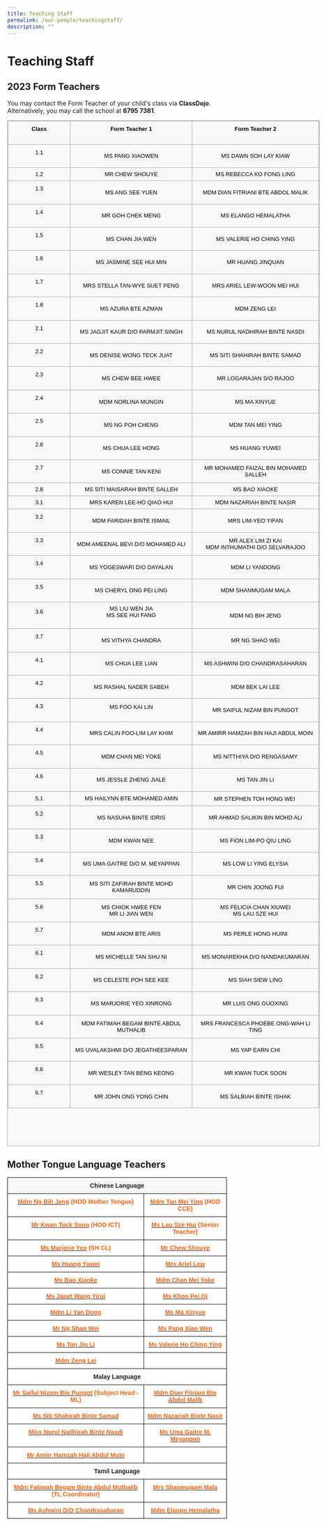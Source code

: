 ```yaml
---
title: Teaching Staff
permalink: /our-people/teachingstaff/
description: ""
---
```

Teaching Staff
==============

**2023 Form Teachers**
----------------------

You may contact the Form Teacher of your child's class via <b>ClassDojo</b>. <br>
Alternatively, you may call the school at <b>6795 7381</b>.


<table class="iveo_table ives_tab_simple3" style="margin: 0px; outline: 0px; padding: 0px; border-collapse: collapse; border: 1px solid rgb(170, 170, 170); color: rgb(0, 0, 0); font-family: Raleway, sans-serif; font-size: 16px; font-style: normal; font-variant-ligatures: normal; font-variant-caps: normal; font-weight: 400; letter-spacing: normal; orphans: 2; text-align: left; text-transform: none; white-space: normal; widows: 2; word-spacing: 0px; -webkit-text-stroke-width: 0px; background-color: rgba(248, 248, 248, 0.9); text-decoration-thickness: initial; text-decoration-style: initial; text-decoration-color: initial; width: 717.25px; height: 2356px;"><tbody class="" style="margin: 0px; outline: 0px; padding: 0px;"><tr class="" style="margin: 0px; outline: 0px; padding: 0px;"><td width="94" class="" style="margin: 0px; outline: 0px; padding: 7px; text-align: center; border: 1px solid rgb(170, 170, 170); width: 140px;"><p class="" style="margin: 0px 0px 1em; outline: 0px; padding: 0px; line-height: 22.4px;"><span class="" style="margin: 0px; outline: 0px; padding: 0px;"><font size="2" style="margin: 0px; outline: 0px; padding: 0px;"><b style="margin: 0px; outline: 0px; padding: 0px;">Class</b></font></span></p></td><td width="275" class="" style="margin: 0px; outline: 0px; padding: 7px; text-align: center; border: 1px solid rgb(170, 170, 170); width: 282px;"><p class="" style="margin: 0px 0px 1em; outline: 0px; padding: 0px; line-height: 22.4px;"><span class="" style="margin: 0px; outline: 0px; padding: 0px;"><font size="2" style="margin: 0px; outline: 0px; padding: 0px;"><b style="margin: 0px; outline: 0px; padding: 0px;">Form Teacher 1</b></font></span></p></td><td width="290" class="" style="margin: 0px; outline: 0px; padding: 7px; text-align: center; border: 1px solid rgb(170, 170, 170); width: 295px;"><p class="" style="margin: 0px 0px 1em; outline: 0px; padding: 0px; line-height: 22.4px;"><span class="" style="margin: 0px; outline: 0px; padding: 0px;"><font size="2" style="margin: 0px; outline: 0px; padding: 0px;"><b style="margin: 0px; outline: 0px; padding: 0px;">Form Teacher 2</b></font></span></p></td></tr><tr class="" style="margin: 0px; outline: 0px; padding: 0px;"><td width="94" class="" style="margin: 0px; outline: 0px; padding: 7px; text-align: center; border: 1px solid rgb(170, 170, 170);"><p class="" style="margin: 0px 0px 1em; outline: 0px; padding: 0px; line-height: 22.4px;"><span class="" style="margin: 0px; outline: 0px; padding: 0px;"><font size="2" style="margin: 0px; outline: 0px; padding: 0px;">1.1</font></span></p></td><td width="275" class="" style="margin: 0px; outline: 0px; padding: 7px; text-align: center; border: 1px solid rgb(170, 170, 170);"><font size="2" style="margin: 0px; outline: 0px; padding: 0px;"><font color="#000000" style="margin: 0px; outline: 0px; padding: 0px;"><span style="margin: 0px; outline: 0px; padding: 0px; font-weight: 400;"><a href="mailto:ho_qiao_hui_karen@moe.edu.sg" target="" style="margin: 0px; outline: 0px; padding: 0px; color: rgb(245, 100, 20); text-decoration: none; font-weight: 700;"></a>MS PANG XIAOWEN</span></font><br style="margin: 0px; outline: 0px; padding: 0px;"></font></td><td width="290" class="" style="margin: 0px; outline: 0px; padding: 7px; text-align: center; border: 1px solid rgb(170, 170, 170);"><font size="2" style="margin: 0px; outline: 0px; padding: 0px;">MS DAWN SOH LAY KIAW</font></td></tr><tr style="margin: 0px; outline: 0px; padding: 0px;"><td style="margin: 0px; outline: 0px; padding: 7px; text-align: center; border: 1px solid rgb(170, 170, 170);"><font size="2" style="margin: 0px; outline: 0px; padding: 0px;">1.2</font></td><td style="margin: 0px; outline: 0px; padding: 7px; text-align: center; border: 1px solid rgb(170, 170, 170);"><font size="2" style="margin: 0px; outline: 0px; padding: 0px;">MR CHEW SHOUYE<br style="margin: 0px; outline: 0px; padding: 0px;"></font></td><td style="margin: 0px; outline: 0px; padding: 7px; text-align: center; border: 1px solid rgb(170, 170, 170);"><font size="2" style="margin: 0px; outline: 0px; padding: 0px;">MS REBECCA KO FONG LING</font></td></tr><tr class="" style="margin: 0px; outline: 0px; padding: 0px;"><td width="94" class="" style="margin: 0px; outline: 0px; padding: 7px; text-align: center; border: 1px solid rgb(170, 170, 170);"><p class="" style="margin: 0px 0px 1em; outline: 0px; padding: 0px; line-height: 22.4px;"><span class="" style="margin: 0px; outline: 0px; padding: 0px;"><font size="2" style="margin: 0px; outline: 0px; padding: 0px;">1.3</font></span></p></td><td width="275" class="" style="margin: 0px; outline: 0px; padding: 7px; text-align: center; border: 1px solid rgb(170, 170, 170);"><font size="2" style="margin: 0px; outline: 0px; padding: 0px;">MS ANG SEE YUEN</font></td><td width="290" class="" style="margin: 0px; outline: 0px; padding: 7px; text-align: center; border: 1px solid rgb(170, 170, 170);"><font size="2" style="margin: 0px; outline: 0px; padding: 0px;">MDM DIAN FITRIANI BTE ABDOL MALIK<br style="margin: 0px; outline: 0px; padding: 0px;"></font></td></tr><tr class="" style="margin: 0px; outline: 0px; padding: 0px;"><td width="94" class="" style="margin: 0px; outline: 0px; padding: 7px; text-align: center; border: 1px solid rgb(170, 170, 170);"><p class="" style="margin: 0px 0px 1em; outline: 0px; padding: 0px; line-height: 22.4px;"><span class="" style="margin: 0px; outline: 0px; padding: 0px;"><font size="2" style="margin: 0px; outline: 0px; padding: 0px;">1.4</font></span></p></td><td width="275" class="" style="margin: 0px; outline: 0px; padding: 7px; text-align: center; border: 1px solid rgb(170, 170, 170);"><font size="2" style="margin: 0px; outline: 0px; padding: 0px;">MR GOH CHEK MENG</font></td><td width="290" class="" style="margin: 0px; outline: 0px; padding: 7px; text-align: center; border: 1px solid rgb(170, 170, 170);"><font size="2" style="margin: 0px; outline: 0px; padding: 0px;">MS ELANGO HEMALATHA<br style="margin: 0px; outline: 0px; padding: 0px;"></font></td></tr><tr class="" style="margin: 0px; outline: 0px; padding: 0px;"><td width="94" class="" style="margin: 0px; outline: 0px; padding: 7px; text-align: center; border: 1px solid rgb(170, 170, 170);"><p class="" style="margin: 0px 0px 1em; outline: 0px; padding: 0px; line-height: 22.4px;"><span class="" style="margin: 0px; outline: 0px; padding: 0px;"><font size="2" style="margin: 0px; outline: 0px; padding: 0px;">1.5</font></span></p></td><td width="275" class="" style="margin: 0px; outline: 0px; padding: 7px; text-align: center; border: 1px solid rgb(170, 170, 170);"><font size="2" style="margin: 0px; outline: 0px; padding: 0px;">MS CHAN JIA WEN</font></td><td width="290" class="" style="margin: 0px; outline: 0px; padding: 7px; text-align: center; border: 1px solid rgb(170, 170, 170);"><font size="2" style="margin: 0px; outline: 0px; padding: 0px;">MS VALERIE HO CHING YING</font><font size="2" style="margin: 0px; outline: 0px; padding: 0px;"><br style="margin: 0px; outline: 0px; padding: 0px;"></font></td></tr><tr class="" style="margin: 0px; outline: 0px; padding: 0px;"><td width="94" class="" style="margin: 0px; outline: 0px; padding: 7px; text-align: center; border: 1px solid rgb(170, 170, 170);"><p class="" style="margin: 0px 0px 1em; outline: 0px; padding: 0px; line-height: 22.4px;"><span class="" style="margin: 0px; outline: 0px; padding: 0px;"><font size="2" style="margin: 0px; outline: 0px; padding: 0px;">1.6</font></span></p></td><td width="275" class="" style="margin: 0px; outline: 0px; padding: 7px; text-align: center; border: 1px solid rgb(170, 170, 170);"><font size="2" style="margin: 0px; outline: 0px; padding: 0px;">MS JASMINE SEE HUI MIN</font></td><td width="290" class="" style="margin: 0px; outline: 0px; padding: 7px; text-align: center; border: 1px solid rgb(170, 170, 170);"><font size="2" style="margin: 0px; outline: 0px; padding: 0px;">MR HUANG JINQUAN<br style="margin: 0px; outline: 0px; padding: 0px;"></font></td></tr><tr class="" style="margin: 0px; outline: 0px; padding: 0px;"><td width="94" class="" style="margin: 0px; outline: 0px; padding: 7px; text-align: center; border: 1px solid rgb(170, 170, 170);"><p class="" style="margin: 0px 0px 1em; outline: 0px; padding: 0px; line-height: 22.4px;"><span class="" style="margin: 0px; outline: 0px; padding: 0px;"><font size="2" style="margin: 0px; outline: 0px; padding: 0px;">1.7</font></span></p></td><td width="275" class="" style="margin: 0px; outline: 0px; padding: 7px; text-align: center; border: 1px solid rgb(170, 170, 170);"><font size="2" style="margin: 0px; outline: 0px; padding: 0px;">MRS STELLA TAN-WYE SUET PENG</font></td><td width="290" class="" style="margin: 0px; outline: 0px; padding: 7px; text-align: center; border: 1px solid rgb(170, 170, 170);"><font size="2" style="margin: 0px; outline: 0px; padding: 0px;">MRS ARIEL LEW-WOON MEI HUI<br style="margin: 0px; outline: 0px; padding: 0px;"></font></td></tr><tr class="" style="margin: 0px; outline: 0px; padding: 0px;"><td width="94" class="" style="margin: 0px; outline: 0px; padding: 7px; text-align: center; border: 1px solid rgb(170, 170, 170);"><p class="" style="margin: 0px 0px 1em; outline: 0px; padding: 0px; line-height: 22.4px;"><span class="" style="margin: 0px; outline: 0px; padding: 0px;"><font size="2" style="margin: 0px; outline: 0px; padding: 0px;">1.8</font></span></p></td><td width="275" class="" style="margin: 0px; outline: 0px; padding: 7px; text-align: center; border: 1px solid rgb(170, 170, 170);"><font size="2" style="margin: 0px; outline: 0px; padding: 0px;">MS AZURA BTE AZMAN</font></td><td width="290" class="" style="margin: 0px; outline: 0px; padding: 7px; text-align: center; border: 1px solid rgb(170, 170, 170);"><font size="2" style="margin: 0px; outline: 0px; padding: 0px;">MDM ZENG LEI<br style="margin: 0px; outline: 0px; padding: 0px;"></font></td></tr><tr class="" style="margin: 0px; outline: 0px; padding: 0px;"><td width="94" class="" style="margin: 0px; outline: 0px; padding: 7px; text-align: center; border: 1px solid rgb(170, 170, 170);"><p class="" style="margin: 0px 0px 1em; outline: 0px; padding: 0px; line-height: 22.4px;"><span class="" style="margin: 0px; outline: 0px; padding: 0px;"><font size="2" style="margin: 0px; outline: 0px; padding: 0px;">2.1</font></span></p></td><td width="275" class="" style="margin: 0px; outline: 0px; padding: 7px; text-align: center; border: 1px solid rgb(170, 170, 170);"><font size="2" style="margin: 0px; outline: 0px; padding: 0px;">MS JAGJIT KAUR D/O PARMJIT SINGH</font></td><td width="290" class="" style="margin: 0px; outline: 0px; padding: 7px; text-align: center; border: 1px solid rgb(170, 170, 170);"><font size="2" style="margin: 0px; outline: 0px; padding: 0px;">MS NURUL NADHIRAH BINTE NASDI</font><font size="2" style="margin: 0px; outline: 0px; padding: 0px;"><br style="margin: 0px; outline: 0px; padding: 0px;"></font></td></tr><tr class="" style="margin: 0px; outline: 0px; padding: 0px;"><td width="94" class="" style="margin: 0px; outline: 0px; padding: 7px; text-align: center; border: 1px solid rgb(170, 170, 170);"><p class="" style="margin: 0px 0px 1em; outline: 0px; padding: 0px; line-height: 22.4px;"><span class="" style="margin: 0px; outline: 0px; padding: 0px;"><font size="2" style="margin: 0px; outline: 0px; padding: 0px;">2.2</font></span></p></td><td width="275" class="" style="margin: 0px; outline: 0px; padding: 7px; text-align: center; border: 1px solid rgb(170, 170, 170);"><font size="2" style="margin: 0px; outline: 0px; padding: 0px;">MS DENISE WONG TECK JUAT</font></td><td width="290" class="" style="margin: 0px; outline: 0px; padding: 7px; text-align: center; border: 1px solid rgb(170, 170, 170);"><font size="2" style="margin: 0px; outline: 0px; padding: 0px;">MS SITI SHAHIRAH BINTE SAMAD<br style="margin: 0px; outline: 0px; padding: 0px;"></font></td></tr><tr class="" style="margin: 0px; outline: 0px; padding: 0px;"><td width="94" class="" style="margin: 0px; outline: 0px; padding: 7px; text-align: center; border: 1px solid rgb(170, 170, 170);"><p class="" style="margin: 0px 0px 1em; outline: 0px; padding: 0px; line-height: 22.4px;"><span class="" style="margin: 0px; outline: 0px; padding: 0px;"><font size="2" style="margin: 0px; outline: 0px; padding: 0px;">2.3</font></span></p></td><td width="275" class="" style="margin: 0px; outline: 0px; padding: 7px; text-align: center; border: 1px solid rgb(170, 170, 170);"><font size="2" style="margin: 0px; outline: 0px; padding: 0px;">MS CHEW BEE HWEE</font></td><td width="290" class="" style="margin: 0px; outline: 0px; padding: 7px; text-align: center; border: 1px solid rgb(170, 170, 170);"><font size="2" style="margin: 0px; outline: 0px; padding: 0px;">MR LOGARAJAN S/O RAJOO<br style="margin: 0px; outline: 0px; padding: 0px;"></font></td></tr><tr class="" style="margin: 0px; outline: 0px; padding: 0px;"><td width="94" class="" style="margin: 0px; outline: 0px; padding: 7px; text-align: center; border: 1px solid rgb(170, 170, 170);"><p class="" style="margin: 0px 0px 1em; outline: 0px; padding: 0px; line-height: 22.4px;"><span class="" style="margin: 0px; outline: 0px; padding: 0px;"><font size="2" style="margin: 0px; outline: 0px; padding: 0px;">2.4</font></span></p></td><td width="275" class="" style="margin: 0px; outline: 0px; padding: 7px; text-align: center; border: 1px solid rgb(170, 170, 170);"><font size="2" style="margin: 0px; outline: 0px; padding: 0px;">MDM NORLINA MUNGIN</font></td><td width="290" class="" style="margin: 0px; outline: 0px; padding: 7px; text-align: center; border: 1px solid rgb(170, 170, 170);"><font size="2" style="margin: 0px; outline: 0px; padding: 0px;">MS MA XINYUE<br style="margin: 0px; outline: 0px; padding: 0px;"></font></td></tr><tr class="" style="margin: 0px; outline: 0px; padding: 0px;"><td width="94" class="" style="margin: 0px; outline: 0px; padding: 7px; text-align: center; border: 1px solid rgb(170, 170, 170);"><p class="" style="margin: 0px 0px 1em; outline: 0px; padding: 0px; line-height: 22.4px;"><span class="" style="margin: 0px; outline: 0px; padding: 0px;"><font size="2" style="margin: 0px; outline: 0px; padding: 0px;">2.5</font></span></p></td><td width="275" class="" style="margin: 0px; outline: 0px; padding: 7px; text-align: center; border: 1px solid rgb(170, 170, 170);"><font size="2" style="margin: 0px; outline: 0px; padding: 0px;">MS NG POH CHENG</font></td><td width="290" class="" style="margin: 0px; outline: 0px; padding: 7px; text-align: center; border: 1px solid rgb(170, 170, 170);"><font size="2" style="margin: 0px; outline: 0px; padding: 0px;">MDM TAN MEI YING<br style="margin: 0px; outline: 0px; padding: 0px;"></font></td></tr><tr class="" style="margin: 0px; outline: 0px; padding: 0px;"><td width="94" class="" style="margin: 0px; outline: 0px; padding: 7px; text-align: center; border: 1px solid rgb(170, 170, 170);"><p class="" style="margin: 0px 0px 1em; outline: 0px; padding: 0px; line-height: 22.4px;"><span class="" style="margin: 0px; outline: 0px; padding: 0px;"><font size="2" style="margin: 0px; outline: 0px; padding: 0px;">2.6</font></span></p></td><td width="275" class="" style="margin: 0px; outline: 0px; padding: 7px; text-align: center; border: 1px solid rgb(170, 170, 170);"><font size="2" style="margin: 0px; outline: 0px; padding: 0px;">MS CHUA LEE HONG<br style="margin: 0px; outline: 0px; padding: 0px;"></font></td><td width="290" class="" style="margin: 0px; outline: 0px; padding: 7px; text-align: center; border: 1px solid rgb(170, 170, 170);"><font size="2" style="margin: 0px; outline: 0px; padding: 0px;">MS HUANG YUWEI</font></td></tr><tr class="" style="margin: 0px; outline: 0px; padding: 0px;"><td width="94" class="" style="margin: 0px; outline: 0px; padding: 7px; text-align: center; border: 1px solid rgb(170, 170, 170);"><p class="" style="margin: 0px 0px 1em; outline: 0px; padding: 0px; line-height: 22.4px;"><span class="" style="margin: 0px; outline: 0px; padding: 0px;"><font size="2" style="margin: 0px; outline: 0px; padding: 0px;">2.7</font></span></p></td><td width="275" class="" style="margin: 0px; outline: 0px; padding: 7px; text-align: center; border: 1px solid rgb(170, 170, 170);"><font size="2" style="margin: 0px; outline: 0px; padding: 0px;">MS CONNIE TAN KENI</font></td><td width="290" class="" style="margin: 0px; outline: 0px; padding: 7px; text-align: center; border: 1px solid rgb(170, 170, 170);"><font size="2" style="margin: 0px; outline: 0px; padding: 0px;">MR MOHAMED FAIZAL BIN MOHAMED SALLEH<br style="margin: 0px; outline: 0px; padding: 0px;"></font></td></tr><tr style="margin: 0px; outline: 0px; padding: 0px;"><td style="margin: 0px; outline: 0px; padding: 7px; text-align: center; border: 1px solid rgb(170, 170, 170);"><font size="2" style="margin: 0px; outline: 0px; padding: 0px;">2.8</font></td><td style="margin: 0px; outline: 0px; padding: 7px; text-align: center; border: 1px solid rgb(170, 170, 170);"><font size="2" style="margin: 0px; outline: 0px; padding: 0px;">MS SITI MAISARAH BINTE SALLEH</font></td><td style="margin: 0px; outline: 0px; padding: 7px; text-align: center; border: 1px solid rgb(170, 170, 170);"><font size="2" style="margin: 0px; outline: 0px; padding: 0px;">MS BAO XIAOKE</font></td></tr><tr style="margin: 0px; outline: 0px; padding: 0px;"><td style="margin: 0px; outline: 0px; padding: 7px; text-align: center; border: 1px solid rgb(170, 170, 170);"><font size="2" style="margin: 0px; outline: 0px; padding: 0px;">3.1</font></td><td style="margin: 0px; outline: 0px; padding: 7px; text-align: center; border: 1px solid rgb(170, 170, 170);"><font size="2" style="margin: 0px; outline: 0px; padding: 0px;">MRS KAREN LEE-HO QIAO HUI</font></td><td style="margin: 0px; outline: 0px; padding: 7px; text-align: center; border: 1px solid rgb(170, 170, 170);"><font size="2" style="margin: 0px; outline: 0px; padding: 0px;">MDM NAZARIAH BINTE NASIR</font></td></tr><tr class="" style="margin: 0px; outline: 0px; padding: 0px;"><td width="94" class="" style="margin: 0px; outline: 0px; padding: 7px; text-align: center; border: 1px solid rgb(170, 170, 170);"><p class="" style="margin: 0px 0px 1em; outline: 0px; padding: 0px; line-height: 22.4px;"><font size="2" style="margin: 0px; outline: 0px; padding: 0px;"><span style="margin: 0px; outline: 0px; padding: 0px; background-color: initial;">3.2</span><br style="margin: 0px; outline: 0px; padding: 0px;"></font></p></td><td width="275" class="" style="margin: 0px; outline: 0px; padding: 7px; text-align: center; border: 1px solid rgb(170, 170, 170);"><font size="2" style="margin: 0px; outline: 0px; padding: 0px;">MDM FARIDAH BINTE ISMAIL</font></td><td width="290" class="" style="margin: 0px; outline: 0px; padding: 7px; text-align: center; border: 1px solid rgb(170, 170, 170);"><font size="2" style="margin: 0px; outline: 0px; padding: 0px;">MRS LIM-YEO YIFAN</font></td></tr><tr class="" style="margin: 0px; outline: 0px; padding: 0px;"><td width="94" class="" style="margin: 0px; outline: 0px; padding: 7px; text-align: center; border: 1px solid rgb(170, 170, 170);"><p class="" style="margin: 0px 0px 1em; outline: 0px; padding: 0px; line-height: 22.4px;"><span class="" style="margin: 0px; outline: 0px; padding: 0px;"><font size="2" style="margin: 0px; outline: 0px; padding: 0px;">3.3</font></span></p></td><td width="275" class="" style="margin: 0px; outline: 0px; padding: 7px; text-align: center; border: 1px solid rgb(170, 170, 170);"><font size="2" style="margin: 0px; outline: 0px; padding: 0px;">MDM AMEENAL BEVI D/O MOHAMED ALI</font></td><td width="290" class="" style="margin: 0px; outline: 0px; padding: 7px; text-align: center; border: 1px solid rgb(170, 170, 170);"><font size="2" style="margin: 0px; outline: 0px; padding: 0px;">MR ALEX LIM ZI KAI<br style="margin: 0px; outline: 0px; padding: 0px;">MDM INTHUMATHI D/O SELVARAJOO</font></td></tr><tr class="" style="margin: 0px; outline: 0px; padding: 0px;"><td width="94" class="" style="margin: 0px; outline: 0px; padding: 7px; text-align: center; border: 1px solid rgb(170, 170, 170);"><p class="" style="margin: 0px 0px 1em; outline: 0px; padding: 0px; line-height: 22.4px;"><span class="" style="margin: 0px; outline: 0px; padding: 0px;"><font size="2" style="margin: 0px; outline: 0px; padding: 0px;">3.4</font></span></p></td><td width="275" class="" style="margin: 0px; outline: 0px; padding: 7px; text-align: center; border: 1px solid rgb(170, 170, 170);"><font size="2" style="margin: 0px; outline: 0px; padding: 0px;">MS YOGESWARI D/O DAYALAN</font></td><td width="290" class="" style="margin: 0px; outline: 0px; padding: 7px; text-align: center; border: 1px solid rgb(170, 170, 170);"><font size="2" style="margin: 0px; outline: 0px; padding: 0px;">MDM LI YANDONG<br style="margin: 0px; outline: 0px; padding: 0px;"></font></td></tr><tr class="" style="margin: 0px; outline: 0px; padding: 0px;"><td width="94" class="" style="margin: 0px; outline: 0px; padding: 7px; text-align: center; border: 1px solid rgb(170, 170, 170);"><p class="" style="margin: 0px 0px 1em; outline: 0px; padding: 0px; line-height: 22.4px;"><span class="" style="margin: 0px; outline: 0px; padding: 0px;"><font size="2" style="margin: 0px; outline: 0px; padding: 0px;">3.5</font></span></p></td><td width="275" class="" style="margin: 0px; outline: 0px; padding: 7px; text-align: center; border: 1px solid rgb(170, 170, 170);"><font size="2" style="margin: 0px; outline: 0px; padding: 0px;">MS CHERYL ONG PEI LING</font></td><td width="290" class="" style="margin: 0px; outline: 0px; padding: 7px; text-align: center; border: 1px solid rgb(170, 170, 170);"><font size="2" style="margin: 0px; outline: 0px; padding: 0px;">MDM SHANMUGAM MALA</font></td></tr><tr class="" style="margin: 0px; outline: 0px; padding: 0px;"><td width="94" class="" style="margin: 0px; outline: 0px; padding: 7px; text-align: center; border: 1px solid rgb(170, 170, 170);"><p class="" style="margin: 0px 0px 1em; outline: 0px; padding: 0px; line-height: 22.4px;"><span class="" style="margin: 0px; outline: 0px; padding: 0px;"><font size="2" style="margin: 0px; outline: 0px; padding: 0px;">3.6</font></span></p></td><td width="275" class="" style="margin: 0px; outline: 0px; padding: 7px; text-align: center; border: 1px solid rgb(170, 170, 170);"><font size="2" style="margin: 0px; outline: 0px; padding: 0px;">MS LIU WEN JIA<br style="margin: 0px; outline: 0px; padding: 0px;">MS SEE HUI FANG</font><p class="" style="margin: 0px 0px 1em; outline: 0px; padding: 0px; line-height: 22.4px;"><font size="2" style="margin: 0px; outline: 0px; padding: 0px;"><a href="https://corporationpri.moe.edu.sg/our-people/goog_835069943" style="margin: 0px; outline: 0px; padding: 0px; color: rgb(245, 100, 20); text-decoration: none; font-weight: 700;"><span lang="EN-US" class="" style="margin: 0px; outline: 0px; padding: 0px;"></span><span class="" style="margin: 0px; outline: 0px; padding: 0px;"></span></a></font></p><p class="" style="margin: 0px 0px 1em; outline: 0px; padding: 0px; line-height: 22.4px;"></p></td><td width="290" class="" style="margin: 0px; outline: 0px; padding: 7px; text-align: center; border: 1px solid rgb(170, 170, 170);"><font size="2" style="margin: 0px; outline: 0px; padding: 0px;">MDM NG BIH JENG<br style="margin: 0px; outline: 0px; padding: 0px;"></font></td></tr><tr class="" style="margin: 0px; outline: 0px; padding: 0px;"><td width="94" class="" style="margin: 0px; outline: 0px; padding: 7px; text-align: center; border: 1px solid rgb(170, 170, 170);"><p class="" style="margin: 0px 0px 1em; outline: 0px; padding: 0px; line-height: 22.4px;"><span class="" style="margin: 0px; outline: 0px; padding: 0px;"><font size="2" style="margin: 0px; outline: 0px; padding: 0px;">3.7</font></span></p></td><td width="275" class="" style="margin: 0px; outline: 0px; padding: 7px; text-align: center; border: 1px solid rgb(170, 170, 170);"><font size="2" style="margin: 0px; outline: 0px; padding: 0px;">MS VITHYA CHANDRA<br style="margin: 0px; outline: 0px; padding: 0px;"></font></td><td width="290" class="" style="margin: 0px; outline: 0px; padding: 7px; text-align: center; border: 1px solid rgb(170, 170, 170);"><font size="2" style="margin: 0px; outline: 0px; padding: 0px;">MR NG SHAO WEI<br style="margin: 0px; outline: 0px; padding: 0px;"></font></td></tr><tr class="" style="margin: 0px; outline: 0px; padding: 0px;"><td width="94" class="" style="margin: 0px; outline: 0px; padding: 7px; text-align: center; border: 1px solid rgb(170, 170, 170);"><p class="" style="margin: 0px 0px 1em; outline: 0px; padding: 0px; line-height: 22.4px;"><span class="" style="margin: 0px; outline: 0px; padding: 0px;"><font size="2" style="margin: 0px; outline: 0px; padding: 0px;">4.1</font></span></p></td><td width="275" class="" style="margin: 0px; outline: 0px; padding: 7px; text-align: center; border: 1px solid rgb(170, 170, 170);"><font size="2" style="margin: 0px; outline: 0px; padding: 0px;">MS CHUA LEE LIAN</font></td><td width="290" class="" style="margin: 0px; outline: 0px; padding: 7px; text-align: center; border: 1px solid rgb(170, 170, 170);"><font size="2" style="margin: 0px; outline: 0px; padding: 0px;">MS ASHWINI D/O CHANDRASAHARAN</font></td></tr><tr class="" style="margin: 0px; outline: 0px; padding: 0px;"><td width="94" class="" style="margin: 0px; outline: 0px; padding: 7px; text-align: center; border: 1px solid rgb(170, 170, 170);"><p class="" style="margin: 0px 0px 1em; outline: 0px; padding: 0px; line-height: 22.4px;"><span class="" style="margin: 0px; outline: 0px; padding: 0px;"><font size="2" style="margin: 0px; outline: 0px; padding: 0px;">4.2</font></span></p></td><td width="275" class="" style="margin: 0px; outline: 0px; padding: 7px; text-align: center; border: 1px solid rgb(170, 170, 170);"><font size="2" style="margin: 0px; outline: 0px; padding: 0px;">MS RASHAL NADER SABEH</font></td><td width="290" class="" style="margin: 0px; outline: 0px; padding: 7px; text-align: center; border: 1px solid rgb(170, 170, 170);"><font size="2" style="margin: 0px; outline: 0px; padding: 0px;">MDM BEK LAI LEE<br style="margin: 0px; outline: 0px; padding: 0px;"></font></td></tr><tr class="" style="margin: 0px; outline: 0px; padding: 0px;"><td width="94" class="" style="margin: 0px; outline: 0px; padding: 7px; text-align: center; border: 1px solid rgb(170, 170, 170);"><p class="" style="margin: 0px 0px 1em; outline: 0px; padding: 0px; line-height: 22.4px;"><span class="" style="margin: 0px; outline: 0px; padding: 0px;"><font size="2" style="margin: 0px; outline: 0px; padding: 0px;">4.3</font></span></p></td><td width="275" class="" style="margin: 0px; outline: 0px; padding: 7px; text-align: center; border: 1px solid rgb(170, 170, 170);"><font size="2" style="margin: 0px; outline: 0px; padding: 0px;">MS FOO KAI LIN<br style="margin: 0px; outline: 0px; padding: 0px;"><br style="margin: 0px; outline: 0px; padding: 0px;"></font><font size="2" style="margin: 0px; outline: 0px; padding: 0px;"></font></td><td width="290" class="" style="margin: 0px; outline: 0px; padding: 7px; text-align: center; border: 1px solid rgb(170, 170, 170);"><font size="2" style="margin: 0px; outline: 0px; padding: 0px;">MR SAIFUL NIZAM BIN PUNGOT<br style="margin: 0px; outline: 0px; padding: 0px;"></font></td></tr><tr class="" style="margin: 0px; outline: 0px; padding: 0px;"><td width="94" class="" style="margin: 0px; outline: 0px; padding: 7px; text-align: center; border: 1px solid rgb(170, 170, 170);"><p class="" style="margin: 0px 0px 1em; outline: 0px; padding: 0px; line-height: 22.4px;"><span class="" style="margin: 0px; outline: 0px; padding: 0px;"><font size="2" style="margin: 0px; outline: 0px; padding: 0px;">4.4</font></span></p></td><td width="275" class="" style="margin: 0px; outline: 0px; padding: 7px; text-align: center; border: 1px solid rgb(170, 170, 170);"><font size="2" style="margin: 0px; outline: 0px; padding: 0px;">MRS CALIN FOO-LIM LAY KHIM</font></td><td width="290" class="" style="margin: 0px; outline: 0px; padding: 7px; text-align: center; border: 1px solid rgb(170, 170, 170);"><font size="2" style="margin: 0px; outline: 0px; padding: 0px;">MR AMIRR HAMZAH BIN HAJI ABDUL MOIN<br style="margin: 0px; outline: 0px; padding: 0px;"></font></td></tr><tr class="" style="margin: 0px; outline: 0px; padding: 0px;"><td width="94" class="" style="margin: 0px; outline: 0px; padding: 7px; text-align: center; border: 1px solid rgb(170, 170, 170);"><p class="" style="margin: 0px 0px 1em; outline: 0px; padding: 0px; line-height: 22.4px;"><span class="" style="margin: 0px; outline: 0px; padding: 0px;"><font size="2" style="margin: 0px; outline: 0px; padding: 0px;">4.5</font></span></p></td><td width="275" class="" style="margin: 0px; outline: 0px; padding: 7px; text-align: center; border: 1px solid rgb(170, 170, 170);"><font size="2" style="margin: 0px; outline: 0px; padding: 0px;">MDM CHAN MEI YOKE</font></td><td width="290" class="" style="margin: 0px; outline: 0px; padding: 7px; text-align: center; border: 1px solid rgb(170, 170, 170);"><font size="2" style="margin: 0px; outline: 0px; padding: 0px;">MS NITTHIYA D/O RENGASAMY</font></td></tr><tr class="" style="margin: 0px; outline: 0px; padding: 0px;"><td width="94" class="" style="margin: 0px; outline: 0px; padding: 7px; text-align: center; border: 1px solid rgb(170, 170, 170);"><p class="" style="margin: 0px 0px 1em; outline: 0px; padding: 0px; line-height: 22.4px;"><span class="" style="margin: 0px; outline: 0px; padding: 0px;"><font size="2" style="margin: 0px; outline: 0px; padding: 0px;">4.6</font></span></p></td><td width="275" class="" style="margin: 0px; outline: 0px; padding: 7px; text-align: center; border: 1px solid rgb(170, 170, 170);"><font size="2" style="margin: 0px; outline: 0px; padding: 0px;">MS JESSLE ZHENG JIALE</font></td><td width="290" class="" style="margin: 0px; outline: 0px; padding: 7px; text-align: center; border: 1px solid rgb(170, 170, 170);"><font size="2" style="margin: 0px; outline: 0px; padding: 0px;">MS TAN JIN LI</font></td></tr><tr style="margin: 0px; outline: 0px; padding: 0px;"><td style="margin: 0px; outline: 0px; padding: 7px; text-align: center; border: 1px solid rgb(170, 170, 170);"><font size="2" style="margin: 0px; outline: 0px; padding: 0px;">5.1</font></td><td style="margin: 0px; outline: 0px; padding: 7px; text-align: center; border: 1px solid rgb(170, 170, 170);"><font size="2" style="margin: 0px; outline: 0px; padding: 0px;">MS HAILYNN BTE MOHAMED AMIN</font></td><td style="margin: 0px; outline: 0px; padding: 7px; text-align: center; border: 1px solid rgb(170, 170, 170);"><font size="2" style="margin: 0px; outline: 0px; padding: 0px;">MR STEPHEN TOH HONG WEI</font>&nbsp;</td></tr><tr class="" style="margin: 0px; outline: 0px; padding: 0px;"><td width="94" class="" style="margin: 0px; outline: 0px; padding: 7px; text-align: center; border: 1px solid rgb(170, 170, 170);"><p class="" style="margin: 0px 0px 1em; outline: 0px; padding: 0px; line-height: 22.4px;"><span class="" style="margin: 0px; outline: 0px; padding: 0px;"><font size="2" style="margin: 0px; outline: 0px; padding: 0px;">5.2</font></span></p></td><td width="275" class="" style="margin: 0px; outline: 0px; padding: 7px; text-align: center; border: 1px solid rgb(170, 170, 170);"><font size="2" style="margin: 0px; outline: 0px; padding: 0px;">MS NASUHA BINTE IDRIS</font></td><td width="290" class="" style="margin: 0px; outline: 0px; padding: 7px; text-align: center; border: 1px solid rgb(170, 170, 170);"><font size="2" style="margin: 0px; outline: 0px; padding: 0px;">MR AHMAD SALIKIN BIN MOHD ALI<br style="margin: 0px; outline: 0px; padding: 0px;"></font></td></tr><tr class="" style="margin: 0px; outline: 0px; padding: 0px;"><td width="94" class="" style="margin: 0px; outline: 0px; padding: 7px; text-align: center; border: 1px solid rgb(170, 170, 170);"><p class="" style="margin: 0px 0px 1em; outline: 0px; padding: 0px; line-height: 22.4px;"><span class="" style="margin: 0px; outline: 0px; padding: 0px;"><font size="2" style="margin: 0px; outline: 0px; padding: 0px;">5.3</font></span></p></td><td width="275" class="" style="margin: 0px; outline: 0px; padding: 7px; text-align: center; border: 1px solid rgb(170, 170, 170);"><font size="2" style="margin: 0px; outline: 0px; padding: 0px;">MDM KWAN NEE</font></td><td width="290" class="" style="margin: 0px; outline: 0px; padding: 7px; text-align: center; border: 1px solid rgb(170, 170, 170);"><font size="2" style="margin: 0px; outline: 0px; padding: 0px;">MS FION LIM-PO QIU LING<br style="margin: 0px; outline: 0px; padding: 0px;"></font></td></tr><tr class="" style="margin: 0px; outline: 0px; padding: 0px;"><td width="94" class="" style="margin: 0px; outline: 0px; padding: 7px; text-align: center; border: 1px solid rgb(170, 170, 170);"><p class="" style="margin: 0px 0px 1em; outline: 0px; padding: 0px; line-height: 22.4px;"><span class="" style="margin: 0px; outline: 0px; padding: 0px;"><font size="2" style="margin: 0px; outline: 0px; padding: 0px;">5.4</font></span></p></td><td width="275" class="" style="margin: 0px; outline: 0px; padding: 7px; text-align: center; border: 1px solid rgb(170, 170, 170);"><font size="2" style="margin: 0px; outline: 0px; padding: 0px;">MS UMA GAITRE D/O M. MEYAPPAN</font></td><td width="290" class="" style="margin: 0px; outline: 0px; padding: 7px; text-align: center; border: 1px solid rgb(170, 170, 170);"><font size="2" style="margin: 0px; outline: 0px; padding: 0px;">MS LOW LI YING ELYSIA<br style="margin: 0px; outline: 0px; padding: 0px;"></font></td></tr><tr class="" style="margin: 0px; outline: 0px; padding: 0px;"><td width="94" class="" style="margin: 0px; outline: 0px; padding: 7px; text-align: center; border: 1px solid rgb(170, 170, 170);"><p class="" style="margin: 0px 0px 1em; outline: 0px; padding: 0px; line-height: 22.4px;"><span class="" style="margin: 0px; outline: 0px; padding: 0px;"><font size="2" style="margin: 0px; outline: 0px; padding: 0px;">5.5</font></span></p></td><td width="275" class="" style="margin: 0px; outline: 0px; padding: 7px; text-align: center; border: 1px solid rgb(170, 170, 170);"><font size="2" style="margin: 0px; outline: 0px; padding: 0px;">MS SITI ZAFIRAH BINTE MOHD KAMARUDDIN</font></td><td width="290" class="" style="margin: 0px; outline: 0px; padding: 7px; text-align: center; border: 1px solid rgb(170, 170, 170);"><font size="2" style="margin: 0px; outline: 0px; padding: 0px;">MR CHIN JOONG FUI</font></td></tr><tr class="" style="margin: 0px; outline: 0px; padding: 0px;"><td width="94" class="" style="margin: 0px; outline: 0px; padding: 7px; text-align: center; border: 1px solid rgb(170, 170, 170);"><p class="" style="margin: 0px 0px 1em; outline: 0px; padding: 0px; line-height: 22.4px;"><span class="" style="margin: 0px; outline: 0px; padding: 0px;"><font size="2" style="margin: 0px; outline: 0px; padding: 0px;">5.6</font></span></p></td><td width="275" class="" style="margin: 0px; outline: 0px; padding: 7px; text-align: center; border: 1px solid rgb(170, 170, 170);"><font size="2" style="margin: 0px; outline: 0px; padding: 0px;">MS CHIOK HWEE FEN<br style="margin: 0px; outline: 0px; padding: 0px;">MR LI JIAN WEN</font></td><td width="290" class="" style="margin: 0px; outline: 0px; padding: 7px; text-align: center; border: 1px solid rgb(170, 170, 170);"><font size="2" style="margin: 0px; outline: 0px; padding: 0px;">MS FELICIA CHAN XIUWEI<br style="margin: 0px; outline: 0px; padding: 0px;">MS LAU SZE HUI<br style="margin: 0px; outline: 0px; padding: 0px;"></font></td></tr><tr class="" style="margin: 0px; outline: 0px; padding: 0px;"><td width="94" class="" style="margin: 0px; outline: 0px; padding: 7px; text-align: center; border: 1px solid rgb(170, 170, 170);"><p class="" style="margin: 0px 0px 1em; outline: 0px; padding: 0px; line-height: 22.4px;"><span class="" style="margin: 0px; outline: 0px; padding: 0px;"><font size="2" style="margin: 0px; outline: 0px; padding: 0px;">5.7</font></span></p></td><td width="275" class="" style="margin: 0px; outline: 0px; padding: 7px; text-align: center; border: 1px solid rgb(170, 170, 170);"><font size="2" style="margin: 0px; outline: 0px; padding: 0px;">MDM ANOM BTE ARIS</font></td><td width="290" class="" style="margin: 0px; outline: 0px; padding: 7px; text-align: center; border: 1px solid rgb(170, 170, 170);"><font size="2" style="margin: 0px; outline: 0px; padding: 0px;">MS PERLE HONG HUINI<br style="margin: 0px; outline: 0px; padding: 0px;"></font></td></tr><tr class="" style="margin: 0px; outline: 0px; padding: 0px;"><td width="94" class="" style="margin: 0px; outline: 0px; padding: 7px; text-align: center; border: 1px solid rgb(170, 170, 170);"><p class="" style="margin: 0px 0px 1em; outline: 0px; padding: 0px; line-height: 22.4px;"><span class="" style="margin: 0px; outline: 0px; padding: 0px;"><font size="2" style="margin: 0px; outline: 0px; padding: 0px;">6.1</font></span></p></td><td width="275" class="" style="margin: 0px; outline: 0px; padding: 7px; text-align: center; border: 1px solid rgb(170, 170, 170);"><font size="2" style="margin: 0px; outline: 0px; padding: 0px;">MS MICHELLE TAN SHU NI<br style="margin: 0px; outline: 0px; padding: 0px;"></font></td><td width="290" class="" style="margin: 0px; outline: 0px; padding: 7px; text-align: center; border: 1px solid rgb(170, 170, 170);"><font size="2" style="margin: 0px; outline: 0px; padding: 0px;">MS MONAREKHA D/O NANDAKUMARAN</font></td></tr><tr class="" style="margin: 0px; outline: 0px; padding: 0px;"><td width="94" class="" style="margin: 0px; outline: 0px; padding: 7px; text-align: center; border: 1px solid rgb(170, 170, 170);"><p class="" style="margin: 0px 0px 1em; outline: 0px; padding: 0px; line-height: 22.4px;"><span class="" style="margin: 0px; outline: 0px; padding: 0px;"><font size="2" style="margin: 0px; outline: 0px; padding: 0px;">6.2</font></span></p></td><td width="275" class="" style="margin: 0px; outline: 0px; padding: 7px; text-align: center; border: 1px solid rgb(170, 170, 170);"><font size="2" style="margin: 0px; outline: 0px; padding: 0px;">MS CELESTE POH SEE KEE<br style="margin: 0px; outline: 0px; padding: 0px;"></font></td><td width="290" class="" style="margin: 0px; outline: 0px; padding: 7px; text-align: center; border: 1px solid rgb(170, 170, 170);"><font size="2" style="margin: 0px; outline: 0px; padding: 0px;">MS SIAH SIEW LING</font></td></tr><tr class="" style="margin: 0px; outline: 0px; padding: 0px;"><td width="94" class="" style="margin: 0px; outline: 0px; padding: 7px; text-align: center; border: 1px solid rgb(170, 170, 170);"><p class="" style="margin: 0px 0px 1em; outline: 0px; padding: 0px; line-height: 22.4px;"><span class="" style="margin: 0px; outline: 0px; padding: 0px;"><font size="2" style="margin: 0px; outline: 0px; padding: 0px;">6.3</font></span></p></td><td width="275" class="" style="margin: 0px; outline: 0px; padding: 7px; text-align: center; border: 1px solid rgb(170, 170, 170);"><font size="2" style="margin: 0px; outline: 0px; padding: 0px;">MS MARJORIE YEO XINRONG</font></td><td width="290" class="" style="margin: 0px; outline: 0px; padding: 7px; text-align: center; border: 1px solid rgb(170, 170, 170);"><font size="2" style="margin: 0px; outline: 0px; padding: 0px;">MR LUIS ONG GUOXING<br style="margin: 0px; outline: 0px; padding: 0px;"></font></td></tr><tr class="" style="margin: 0px; outline: 0px; padding: 0px;"><td width="94" class="" style="margin: 0px; outline: 0px; padding: 7px; text-align: center; border: 1px solid rgb(170, 170, 170);"><p class="" style="margin: 0px 0px 1em; outline: 0px; padding: 0px; line-height: 22.4px;"><span class="" style="margin: 0px; outline: 0px; padding: 0px;"><font size="2" style="margin: 0px; outline: 0px; padding: 0px;">6.4</font></span></p></td><td width="275" class="" style="margin: 0px; outline: 0px; padding: 7px; text-align: center; border: 1px solid rgb(170, 170, 170);"><font size="2" style="margin: 0px; outline: 0px; padding: 0px;">MDM FATIMAH BEGAM BINTE ABDUL MUTHALIB</font></td><td width="290" class="" style="margin: 0px; outline: 0px; padding: 7px; text-align: center; border: 1px solid rgb(170, 170, 170);"><font size="2" style="margin: 0px; outline: 0px; padding: 0px;">MRS FRANCESCA PHOEBE ONG-WAH LI TING<br style="margin: 0px; outline: 0px; padding: 0px;"></font></td></tr><tr class="" style="margin: 0px; outline: 0px; padding: 0px;"><td width="94" class="" style="margin: 0px; outline: 0px; padding: 7px; text-align: center; border: 1px solid rgb(170, 170, 170);"><p class="" style="margin: 0px 0px 1em; outline: 0px; padding: 0px; line-height: 22.4px;"><span class="" style="margin: 0px; outline: 0px; padding: 0px;"><font size="2" style="margin: 0px; outline: 0px; padding: 0px;">6.5</font></span></p></td><td width="275" class="" style="margin: 0px; outline: 0px; padding: 7px; text-align: center; border: 1px solid rgb(170, 170, 170);"><font size="2" style="margin: 0px; outline: 0px; padding: 0px;">MS UVALAKSHMI D/O JEGATHEESPARAN</font></td><td width="290" class="" style="margin: 0px; outline: 0px; padding: 7px; text-align: center; border: 1px solid rgb(170, 170, 170);"><font size="2" style="margin: 0px; outline: 0px; padding: 0px;">MS YAP EARN CHI<br style="margin: 0px; outline: 0px; padding: 0px;"></font></td></tr><tr class="" style="margin: 0px; outline: 0px; padding: 0px;"><td width="94" class="" style="margin: 0px; outline: 0px; padding: 7px; text-align: center; border: 1px solid rgb(170, 170, 170);"><p class="" style="margin: 0px 0px 1em; outline: 0px; padding: 0px; line-height: 22.4px;"><span class="" style="margin: 0px; outline: 0px; padding: 0px;"><font size="2" style="margin: 0px; outline: 0px; padding: 0px;">6.6</font></span></p></td><td width="275" class="" style="margin: 0px; outline: 0px; padding: 7px; text-align: center; border: 1px solid rgb(170, 170, 170);"><font size="2" style="margin: 0px; outline: 0px; padding: 0px;">MR WESLEY TAN BENG KEONG</font></td><td width="290" class="" style="margin: 0px; outline: 0px; padding: 7px; text-align: center; border: 1px solid rgb(170, 170, 170);"><font size="2" style="margin: 0px; outline: 0px; padding: 0px;">MR KWAN TUCK SOON<br style="margin: 0px; outline: 0px; padding: 0px;"></font></td></tr><tr class="" style="margin: 0px; outline: 0px; padding: 0px;"><td width="94" class="" style="margin: 0px; outline: 0px; padding: 7px; text-align: center; border: 1px solid rgb(170, 170, 170);"><p class="" style="margin: 0px 0px 1em; outline: 0px; padding: 0px; line-height: 22.4px;"><span class="" style="margin: 0px; outline: 0px; padding: 0px;"><font size="2" style="margin: 0px; outline: 0px; padding: 0px;">6.7</font></span></p></td><td width="275" class="" style="margin: 0px; outline: 0px; padding: 7px; text-align: center; border: 1px solid rgb(170, 170, 170);"><font size="2" style="margin: 0px; outline: 0px; padding: 0px;">MR JOHN ONG YONG CHIN</font></td><td width="290" class="" style="margin: 0px; outline: 0px; padding: 7px; text-align: center; border: 1px solid rgb(170, 170, 170);"><font size="2" style="margin: 0px; outline: 0px; padding: 0px;">MS SALBIAH BINTE ISHAK</font></td></tr></tbody></table>

Mother Tongue Language Teachers
-------------------------------
<style type="text/css">
.tg  {border-collapse:collapse;border-spacing:0;}
.tg td{border-color:black;border-style:solid;border-width:1px;font-family:Arial, sans-serif;font-size:14px;
  overflow:hidden;padding:10px 5px;word-break:normal;}
.tg th{border-color:black;border-style:solid;border-width:1px;font-family:Arial, sans-serif;font-size:14px;
  font-weight:normal;overflow:hidden;padding:10px 5px;word-break:normal;}
.tg .tg-s2rg{color:#222;font-weight:bold;text-align:center;vertical-align:top}
.tg .tg-ooxa{background-color:rgba(248, 248, 248, 0.9);color:#222;font-weight:bold;text-align:center;vertical-align:top}
.tg .tg-0jqi{color:#F56414;font-weight:bold;text-align:center;vertical-align:top}
.tg .tg-nrix{text-align:center;vertical-align:middle}
</style>
<table class="tg">
<thead>
  <tr>
    <th class="tg-ooxa" colspan="2">Chinese Language</th>
  </tr>
</thead>
<tbody>
  <tr>
    <td class="tg-0jqi"><a href="mailto:ng_bih_jeng@moe.edu.sg"><span style="font-weight:700;text-decoration:none;color:#F56414">Mdm Ng Bih Jeng</span></a> (HOD Mother Tongue)<br></td>
    <td class="tg-0jqi"><a href="mailto:tan_mei_ying_a@moe.edu.sg"><span style="font-weight:700;text-decoration:none;color:#F56414">Mdm Tan Mei Ying</span></a> (HOD CCE)<br></td>
  </tr>
  <tr>
    <td class="tg-0jqi"><a href="mailto:kwan_tuck_soon@moe.edu.sg"><span style="font-weight:700;text-decoration:none;color:#F56414">Mr Kwan Tuck Soon</span></a> (HOD ICT)<br></td>
    <td class="tg-0jqi"><a href="mailto:lau_sze_hui@moe.edu.sg"><span style="font-weight:700;text-decoration:none;color:#F56414">Ms Lau Sze Hui</span></a> (Senior Teacher)</td>
  </tr>
  <tr>
    <td class="tg-0jqi"><a href="mailto:yeo_xinrong_marjorie@moe.edu.sg"><span style="font-weight:700;text-decoration:none;color:#F56414">Ms Marjorie Yeo</span></a> (SH CL) </td>
    <td class="tg-0jqi"><a href="mailto:chew_shouye@moe.edu.sg"><span style="font-weight:700;text-decoration:none;color:#F56414">Mr Chew Shouye</span></a> </td>
  </tr>
  <tr>
    <td class="tg-0jqi"><a href="mailto:huang_yuwei@moe.edu.sg"><span style="font-weight:700;text-decoration:none;color:#F56414">Ms Huang Yuwei</span></a> <br></td>
    <td class="tg-0jqi"><a href="mailto:woon_mei_hui@moe.edu.sg"><span style="font-weight:700;text-decoration:none;color:#F56414">Mrs Ariel Lew</span></a> <br></td>
  </tr>
  <tr>
    <td class="tg-0jqi"><a href="mailto:bao_xiaoke@moe.edu.sg"><span style="font-weight:700;text-decoration:none;color:#F56414">Ms Bao Xiaoke</span></a></td>
    <td class="tg-nrix"> <a href="mailto:chan_mei_yoke@moe.edu.sg"><span style="font-weight:700;text-decoration:none;color:#F56414">Mdm Chan Mei Yoke</span></a><br></td>
  </tr>
  <tr>
    <td class="tg-nrix"> <a href="mailto:wang_yirui@moe.edu.sg"><span style="font-weight:700;text-decoration:none;color:#F56414">Ms Janet Wang Yirui</span></a></td>
    <td class="tg-0jqi"><a href="mailto:khoo_pei_qi@moe.edu.sg"><span style="font-weight:700;text-decoration:none;color:#F56414">Ms Khoo Pei Qi</span></a><br></td>
  </tr>
  <tr>
    <td class="tg-0jqi"><a href="mailto:li_yandong@moe.edu.sg"><span style="font-weight:700;text-decoration:none;color:#F56414">Mdm Li Yan Dong</span></a></td>
    <td class="tg-0jqi"><a href="mailto:ma_xinyue@moe.edu.sg"><span style="font-weight:700;text-decoration:none;color:#F56414">Ms Ma Xinyue</span></a> <br></td>
  </tr>
  <tr>
    <td class="tg-0jqi"><a href="mailto:ng_shao_wei@moe.edu.sg"><span style="font-weight:700;text-decoration:none;color:#F56414">Mr Ng Shao Wei</span></a> </td>
    <td class="tg-0jqi"><a href="mailto:pang_xiao_wen@moe.edu.sg"><span style="font-weight:700;text-decoration:none;color:#F56414">Ms Pang Xiao Wen</span></a>  </td>
  </tr>
  <tr>
    <td class="tg-0jqi"><a href="mailto:tan_jin_li@moe.edu.sg"><span style="font-weight:700;text-decoration:none;color:#F56414">Ms Tan Jin Li</span></a> <br></td>
    <td class="tg-0jqi"><a href="mailto:ho_ching_ying@moe.edu.sg"><span style="font-weight:700;text-decoration:none;color:#F56414">Ms Valerie Ho Ching Ying</span></a> </td>
  </tr>
  <tr>
    <td class="tg-0jqi"><a href="mailto:zeng_lei@moe.edu.sg"><span style="font-weight:700;text-decoration:none;color:#F56414">Mdm Zeng Lei</span></a> </td>
    <td class="tg-nrix"></td>
  </tr>
  <tr>
    <td class="tg-s2rg" colspan="2">Malay Language</td>
  </tr>
  <tr>
    <td class="tg-0jqi"><a href="mailto:saiful_nizam_b_pungot@moe.edu.sg"><span style="font-weight:700;text-decoration:none;color:#F56414">Mr Saiful Nizam Bin Pungot</span></a> (Subject Head - ML) <br></td>
    <td class="tg-0jqi"><a href="mailto:dian_fitriani_abdol_malik@moe.edu.sg"><span style="font-weight:700;text-decoration:none;color:#F56414">Mdm Dian Fitriani Bte Abdol Malik</span></a><br></td>
  </tr>
  <tr>
    <td class="tg-0jqi"><a href="mailto:siti_shahirah_samad@moe.edu.sg"><span style="font-weight:700;text-decoration:none;color:#F56414">Ms Siti Shahirah Binte Samad</span></a>  </td>
    <td class="tg-0jqi"><a href="mailto:nazariah_nasir@moe.edu.sg"><span style="font-weight:700;text-decoration:none;color:#F56414">Mdm Nazariah Binte Nasir</span></a><br></td>
  </tr>
  <tr>
    <td class="tg-0jqi"><a href="mailto:Nurul_Nadhirah_Nasdi@moe.edu.sg"><span style="font-weight:700;text-decoration:none;color:#F56414">Miss Nurul Nadhirah Binte Nasdi</span></a></td>
    <td class="tg-0jqi"><a href="mailto:uma_gaitre_m_meyappa@moe.edu.sg"><span style="font-weight:700;text-decoration:none;color:#F56414">Ms Uma Gaitre M. Meyappan</span></a> <br></td>
  </tr>
  <tr>
    <td class="tg-0jqi"><a href="mailto:amirr_hamzah_haji_abdul@moe.edu.sg"><span style="font-weight:700;text-decoration:none;color:#F56414">Mr Amirr Hamzah Haji Abdul Moin</span></a> </td>
    <td class="tg-nrix"> </td>
  </tr>
  <tr>
    <td class="tg-s2rg" colspan="2">Tamil Language</td>
  </tr>
  <tr>
    <td class="tg-0jqi"><a href="mailto:fatimah_begam_abdul_muth@moe.edu.sg"><span style="font-weight:700;text-decoration:none;color:#F56414">Mdm Fatimah Begam Binte Abdul Muthalib</span></a> (TL Coordinator)<br></td>
    <td class="tg-0jqi"><a href="mailto:shanmugam_mala@moe.edu.sg"><span style="font-weight:700;text-decoration:none;color:#F56414">Mrs Shanmugam Mala</span></a><br></td>
  </tr>
  <tr>
    <td class="tg-nrix"> <a href="mailto:ashwini_chandrasaharan@moe.edu.sg"><span style="font-weight:700;text-decoration:none;color:#F56414">Ms Ashwini D/O Chandrasaharan</span></a></td>
    <td class="tg-0jqi"><a href="mailto:elango_hemalatha@moe.edu.sg"><span style="font-weight:700;text-decoration:none;color:#F56414">Mdm Elango Hemalatha</span></a></td>
  </tr>
</tbody>
</table>